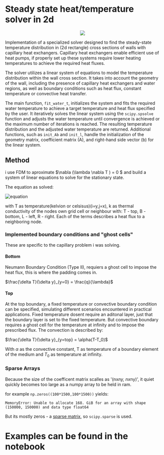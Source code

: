 # Steady state heat/temperature solver in 2d

<p align="center">
  <img src="[https://github.com/4n515/steady_heat_solver/blob/main/capillary.png]"/>
</p>

Implementation of a specialized solver designed to find the steady-state temperature distribution in (2d rectangle) cross sections of walls with capillary heat exchangers. Capillary heat exchangers enable efficient use of heat pumps, if properly set up these systems require lower heating temperatures to achieve the required heat fluxes.

The solver utilizes a linear system of equations to model the temperature distribution within the wall cross section. It takes into account the geometry of the wall, including the presence of capillary heat exchangers and water regions, as well as boundary conditions such as heat flux, constant temperature or convective heat transfer.

The main function, `fit_water_t`, initializes the system and fits the required water temperature to achieve a target temperature and heat flux specified by the user. It iteratively solves the linear system using the `scipy.spsolve` function and adjusts the water temperature until convergence is achieved or the maximum number of iterations is reached. The resulting temperature distribution and the adjusted water temperature are returned.
Additional functions, such as `init_Ab` and `init_l`, handle the initialization of the geometry matrix, coefficient matrix (A), and right-hand side vector (b) for the linear system.

## Method

i use FDM to aproximate $\nabla (\lambda \nabla T ) = 0 $
and build a system of linear equations to solve for the stationary state.

The equation as solved:

![equation](https://latex.codecogs.com/png.latex?\color{white}\frac{2}{k^{-1}_L+k^{-1}}%20(T_{i,j-1}-T_{i,j})+\frac{2}{k^{-1}_R+k^{-1}}%20(T_{i,j+1}-T_{i,j})+\frac{2}{k^{-1}_T+k^{-1}}%20(T_{i+1,j}-T_{i,j})+\frac{2}{k^{-1}_B+k^{-1}}%20(T_{i-1,j}-T_{i,j})=0)

with T as temperature(kelvion or celsisus)(i=y,j=x), k as thermal conductivity of the nodes own grid cell or neighbour with: T - top, B - bottom, L - left, R - right. 
Each of the terms describes a heat flux to a neighboring node.


### Implemented boundary conditions and "ghost cells"
These are specific to the capillary problem i was solving.

#### Bottom

Neumann Boundary Condition (Type II), 
requiers a ghost cell to impose the heat flux, this is where the padding comes in.

$\frac{\delta T}{\delta y}_{y=0} = \frac{q}{\lambda}$


#### Top

At the top boundary, a fixed temperature or convective boundary condition can be specified, simulating different scenarios encountered in practical applications.
Fixed temperature dosent require an aditonal layer, just that the boundary layer is set to
the fixed temperature.
But convective boundary requires a ghost cell for the temperature at infinity and to impose the prescribed flux.
The convection is described by:

$\frac{\delta T}{\delta y}_{y=top} = \alpha(T-T_0)$

With $\alpha$ as the convective constant, T as temperature of a boundary element of the medium and $T_0$ as temperature at infinity.

### Sparse Arrays

Because the size of the coefficent matrix scalles as '(nx*ny, nx*ny)',
it quiet quickly becomes too large as a numpy array to be held in ram.

for example `np.zeros((100*1500,100*1500))` yields:

`MemoryError: Unable to allocate 168. GiB for an array with shape (150000, 150000) and data type float64`

But its mostly zeros - a [sparse matrix](https://en.wikipedia.org/wiki/Sparse_matrix),
so `scipy.sparse` is used.

# Examples can be found in the notebook
